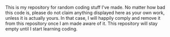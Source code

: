 This is my repository for random coding stuff I've made.
No matter how bad this code is, please do not claim anything displayed here as your own work, unless it is actually yours. In that case, I will happily comply and remove it from this repository once I am made aware of it.
This repository will stay empty until I start learning coding.
